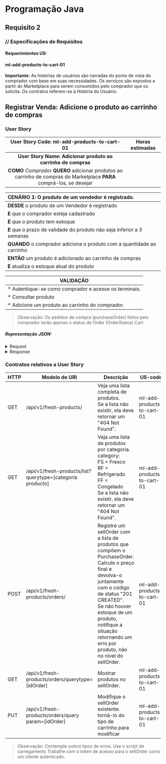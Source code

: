 # Programação Java
## Requisito 2
### // Especificações de Requisitos

#### Requerimientos US:
#### ml-add-products-to-cart-01

**Importante:**
As histórias de usuários são narradas do ponto de vista do comprador com base em
suas necessidades. Os serviços são expostos a partir do Marketplace para serem
consumidos pelo comprador que os solicita. Os contratos referem-se à História do Usuário.

## Registrar Venda: Adicione o produto ao carrinho de compras
### User Story


|                                       User Story Code: ml-add-products-to-cart-01                                       | Horas estimadas |
|:-----------------------------------------------------------------------------------------------------------------------:|:---------------:|
|                              **User Story Name: Adicionar produto ao carrinho de compras**                              |                 |
| **COMO** _Comprador_ **QUERO** adicionar produtos ao carrinho de compras do Marketplace **PARA** comprá-los, se desejar ||

| **CENÁRIO 1:** O produto de um vendedor é registrado.                  |
|:-----------------------------------------------------------------------|
| **DESDE** o produto de um Vendedor é registrado                        |
| **E** que o comprador esteja cadastrado                                |
| **E** que o produto tem estoque                                        |
| **E** que o prazo de validade do produto não seja inferior a 3 semanas |
| **QUANDO** o comprador adiciona o produto com a quantidade ao carrinho |
| **ENTÃO** um produto é adicionado ao carrinho de compras               |
| **E** atualiza o estoque atual do produto                              |

| VALIDAÇÃO                                             |
|-------------------------------------------------------|
| * Autentique-se como comprador e acesse os terminais. | 
| * Consultar produto                                   |
| * Adicione um produto ao carrinho do comprador.       |

> Observação:
Os pedidos de compra (purchaseOrder) feitos pelo comprador terão apenas o status de Order (OrderStatus) Cart

##### Representação JSON:
<details><summary>Request</summary><p>

```JSON
{
  "purchase_order": {
    "date": "LocalDate",
    "buyer_id": "String",
    "order_status": {
      "status_code": "String"
    },
    "products": [{
      "product_id": "String",
      "quantity": "int"
    }]
  }
}
```
</p></details>

<details><summary>Response</summary><p>

```JSON
{
  "total_price": "double"
}
```
</p></details>

### Contratos relativos a User Story
| HTTP | Modelo de URI                                              | Descrição                                                                                                                                                                                                                                                                                  | US-code                    |
|------|------------------------------------------------------------|--------------------------------------------------------------------------------------------------------------------------------------------------------------------------------------------------------------------------------------------------------------------------------------------|----------------------------|
| GET  | /api/v1/fresh-products/                                    | Veja uma lista completa de produtos. <br>Se a lista não existir, ela deve retornar um "404 Not Found".                                                                                                                                                                                     | ml-add-products-to-cart-01 |
| GET  | /api/v1/fresh-products/list?querytype=[categoría producto] | Veja uma lista de produtos por categoria. <br>category:<br> FS = Fresco <br>RF = Refrigerado <br>FF = Congelado<br> Se a lista não existir, ela deve retornar um "404 Not Found".                                                                                                          | ml-add-products-to-cart-01 |
| POST | /api/v1/fresh-products/orders/                             | Registre um sellOrder com a lista de produtos que compõem o PurchaseOrder. <br>Calcule o preço final e devolva-o juntamente com o código de status "201 CREATED". <br>Se não houver estoque de um produto, notifique a situação retornando um erro por produto, não no nível do sellOrder. | ml-add-products-to-cart-01 |
| GET  | /api/v1/fresh-products/orders/querytype=[idOrder]          | Mostrar produtos no sellOrder.                                                                                                                                                                                                                                                             | ml-add-products-to-cart-01 |
| PUT  | /api/v1/fresh-products/orders/query param=[idOrder]        | Modifique o sellOrder existente. torná-lo do tipo de carrinho para modificar                                                                                                                                                                                                               | ml-add-products-to-cart-01 |

> Observação:
Contemple outros tipos de erros.
Use o script de carregamento
Trabalhe com o token de acesso para o sellOrder como um cliente autenticado.